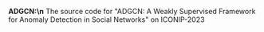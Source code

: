 **ADGCN:\n**
The source code for "ADGCN: A Weakly Supervised Framework for Anomaly Detection in Social Networks" on ICONIP-2023
